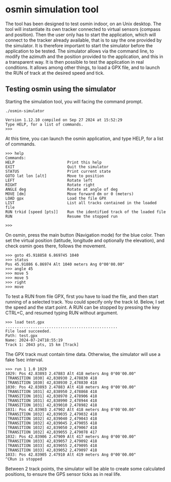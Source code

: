 # osmin simulation tool
The tool has been designed to test osmin indoor, on an Unix desktop. The tool will instantiate its own tracker connected to virtual sensors (compass and position).
Then the user only has to start the application, which will connect to the tracker already available, that is to say the one provided by the simulator. It is therefore important to start the simulator before the application to be tested.
The simulator allows via the command line, to modify the azimuth and the position provided to the application, and this in a transparent way. It is then possible to test the application in real conditions. It allows among other things, to load a GPX file, and to launch the RUN of track at the desired speed and tick.

## Testing osmin using the simulator

Starting the simulation tool, you will facing the command prompt. 
```
./osmin-simulator

Version 1.12.10 compiled on Sep 27 2024 at 15:52:29
Type HELP, for a list of commands.
>>>
```

At this time, you can launch the osmin application, and type HELP, for a list of commands.
```
>>> help
Commands:
HELP                       Print this help
EXIT                       Quit the simulator
STATUS                     Print current state
GOTO lat lon [alt]         Move to position
LEFT                       Rotate left
RIGHT                      Rotate right
ANGLE deg                  Rotate at angle of deg
MOVE [dm]                  Move forward dm or 0 (meters)
LOAD gpx                   Load the file GPX
LIST                       List all tracks contained in the loaded file
RUN trkid [speed [pts]]    Run the identified track of the loaded file
RUN                        Resume the stopped run

>>>
```

On osmin, press the main button (Navigation mode) for the blue color. Then set the virtual position (latitude, longitude and optionally the elevation), and check osmin goes there, follows the movement.
```
>>> goto 45.918858 6.869745 1040
>>> status
Pos 45.91886 6.86974 Alt 1040 meters Ang 0°00'00.00"
>>> angle 45
>>> move 5
>>> move 5
>>> right
>>> move
```

To test a RUN from file GPX, first you have to load the file, and then start running of a selected track. You could specify only the track Id. Below, I set the speed and the start point. A RUN can be stopped by pressing the key CTRL+C, and resumed typing RUN without argument.
```
>>> load test.gpx
.................................................
File load succeeded.
Path: test.gpx
Name: 2024-07-24T18:55:19
Track 1: 2043 pts, 15 km [Track]
```

The GPX track must contain time data. Otherwise, the simulator will use a fake 1sec interval.
```
>>> run 1 1.0 1029
1029: Pos 42.83893 2.47883 Alt 418 meters Ang 0°00'00.00"
[TRANSITION 1030] 42,838930 2,478830 418
[TRANSITION 1030] 42,838930 2,478830 418
1030: Pos 42.83893 2.47883 Alt 418 meters Ang 0°00'00.00"
[TRANSITION 1031] 42,838950 2,478868 418
[TRANSITION 1031] 42,838970 2,478906 418
[TRANSITION 1031] 42,838990 2,478944 418
[TRANSITION 1031] 42,839010 2,478982 418
1031: Pos 42.83903 2.47902 Alt 418 meters Ang 0°00'00.00"
[TRANSITION 1032] 42,839035 2,479032 418
[TRANSITION 1032] 42,839040 2,479043 418
[TRANSITION 1032] 42,839045 2,479055 418
[TRANSITION 1032] 42,839050 2,479067 418
[TRANSITION 1032] 42,839055 2,479078 417
1032: Pos 42.83906 2.47909 Alt 417 meters Ang 0°00'00.00"
[TRANSITION 1033] 42,839057 2,479092 418
[TRANSITION 1033] 42,839055 2,479095 418
[TRANSITION 1033] 42,839052 2,479097 418
1033: Pos 42.83905 2.47910 Alt 419 meters Ang 0°00'00.00"
^CRun is stopped
```

Between 2 track points, the simulator will be able to create some calculated positions, to ensure the GPS sensor ticks as in real life.

